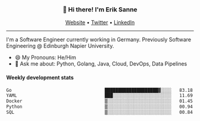 <h3 align="center">👋 Hi there! I'm Erik Sanne</h3>
<p align="center">
  <a href="https://eriksanne.com">Website</a> •
  <a href="https://twitter.com/ErikKonradSanne">Twitter</a> •
  <a href="https://www.linkedin.com/in/eriksanne/">LinkedIn</a>
</p>

---
I'm a Software Engineer currently working in Germany. Previously Software Engineering @ Edinburgh Napier University.

- 😄 My Pronouns: He/Him
- 💬 Ask me about: Python, Golang, Java, Cloud, DevOps, Data Pipelines

<h4>Weekly development stats</h4>
<!--START_SECTION:waka-->

```txt
Go                                   ████████████████████▓░░░░   83.18 %
YAML                                 ███░░░░░░░░░░░░░░░░░░░░░░   11.69 %
Docker                               ▒░░░░░░░░░░░░░░░░░░░░░░░░   01.45 %
Python                               ▒░░░░░░░░░░░░░░░░░░░░░░░░   00.94 %
SQL                                  ▒░░░░░░░░░░░░░░░░░░░░░░░░   00.84 %
```

<!--END_SECTION:waka-->
